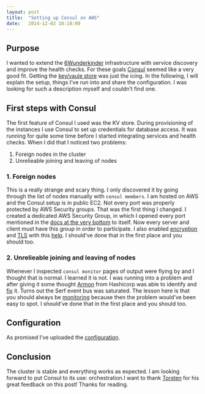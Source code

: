 ```yaml
---
layout: post
title:  "Setting up Consul on AWS"
date:   2014-12-02 10:18:00
---
```


## Purpose

I wanted to extend the [6Wunderkinder](http://www.6wunderkinder.com/) infrastructure with service discovery and improve the health checks. For these goals [Consul](https://consul.io) seemed like a very good fit. Getting the [key/vaule store](https://consul.io/docs/agent/http.html#kv) was just the icing. In the following, I will explain the setup, things I’ve run into and share the configuration. I was looking for such a description myself and couldn’t find one.

## First steps with Consul

The first feature of Consul I used was the KV store.  During provisioning of the instances I use Consul to set up credentials for database access. It was running for quite some time before I started integrating services and health checks. When I did that I noticed two problems:

1. Foreign nodes in the cluster
2. Unrelieable joining and leaving of nodes

### 1. Foreign nodes

This is a really strange and scary thing. I only discovered it by going through the list of nodes manually with `consul members`. I am hosted on AWS and the Consul setup is in public EC2. Not every port was properly protected by AWS Security groups. That was the first thing I changed. I created a dedicated AWS Security Group, in which I opened every port mentioned in the [docs at the very bottom](https://consul.io/docs/agent/options.html) to itself. Now every server and client must have this group in order to participate. I also enabled [encryption](https://consul.io/docs/agent/encryption.html) and [TLS](https://consul.io/docs/agent/encryption.html) with this [help](https://www.digitalocean.com/community/tutorials/how-to-secure-consul-with-tls-encryption-on-ubuntu-14-04). I should’ve done that in the first place and you should too.

### 2. Unrelieable joining and leaving of nodes

Whenever I inspected `consul monitor` pages of output were flying by and I thought that is normal. I learned it is not. I was running into a problem  and after giving it some thought [Armon](https://twitter.com/armon) from Hashicorp was able to identify and [fix](https://github.com/hashicorp/memberlist/commit/63ef41a08f845463ae968b58ca4927666ccc1f4e) it. Turns out the Serf event bus was saturated. The lesson here is that you should always be [monitoring](https://consul.io/docs/agent/telemetry.html) because then the problem would’ve been easy to spot. I should’ve done that in the first place and you should too.

## Configuration

As promised I’ve uploaded the [configuration](https://gist.github.com/i0rek/d8ed565f79d9c250004d).

## Conclusion

The cluster is stable and everything works as expected. I am looking forward to put Consul to its use: orchestration.I want to thank [Torsten](http://torsten.io) for his great feedback on this post! Thanks for reading.
